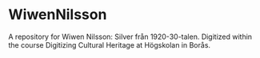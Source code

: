 # WiwenNilsson
A repository for Wiwen Nilsson: Silver från 1920-30-talen. Digitized within the course Digitizing Cultural Heritage at Högskolan in Borås.

